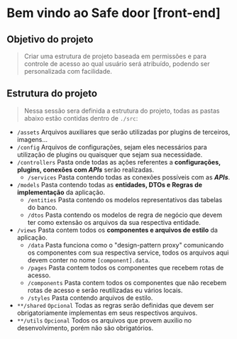 # Bem vindo ao Safe door [front-end]

## Objetivo do projeto

> Criar uma estrutura de projeto baseada em permissões e para controle de acesso ao qual usuário será atribuído, podendo
> ser personalizada com facilidade.

## Estrutura do projeto

> Nessa sessão sera definida a estrutura do projeto, todas as pastas abaixo estão contidas dentro de `./src`:

- `/assets` Arquivos auxiliares que serão utilizadas por plugins de terceiros, imagens…
- `/config` Arquivos de configurações, sejam eles necessários para utilização de plugins ou quaisquer que sejam sua
  necessidade.
- `/controllers` Pasta onde todas as ações referentes a **configurações, plugins, conexões com *APIs*** serão
  realizadas.
    - `/services` Pasta contendo todas as conexões possíveis com as ***APIs***.
- `/models` Pasta contendo todas as **entidades, DTOs e Regras de implementação** da aplicação.
    - `/entities` Pasta contendo os modelos representativos das tabelas do banco.
    - `/dtos` Pasta contendo os modelos de regra de negócio que devem ter como extensão os arquivos da sua
      respectiva entidade.
- `/views` Pasta contem todos os **componentes e arquivos de estilo** da aplicação.
    - `/data` Pasta funciona como o "design-pattern proxy" comunicando os componentes com sua respectiva service,
      todos os arquivos aqui devem conter no nome `[component].data`.
    - `/pages` Pasta contem todos os componentes que recebem rotas de acesso.
    - `/components` Pasta contem todos os componentes que não recebem rotas de acesso e serão reutilizadas eu vários
      locais.
    - `/styles` Pasta contendo arquivos de estilo.
- `**/shared` `Opcional` Todas as regras serão definidas que devem ser obrigatoriamente implementas em seus
  respectivos arquivos.
- `**/utils` `Opcional` Todos os arquivos que provem auxilio no desenvolvimento, porém não são obrigatórios.